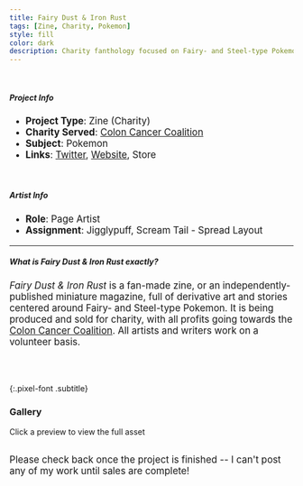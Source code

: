 ```yaml
---
title: Fairy Dust & Iron Rust
tags: [Zine, Charity, Pokemon]
style: fill
color: dark
description: Charity fanthology focused on Fairy- and Steel-type Pokemon
---
```


<br>
<div class="pixel-div pixel-div-exp">
    <h5 class="pixel-font info-subtitle">Project Info</h5>
    <ul style="font-size: larger">
        <li><strong>Project Type</strong>: Zine (Charity)</li>
        <li><strong>Charity Served</strong>: <a href="https://coloncancercoalition.org/">Colon Cancer Coalition</a></li>
        <li><strong>Subject</strong>: Pokemon</li>
        <li><strong>Links</strong>: <a href="https://twitter.com/FairySteelZine">Twitter</a>, <a href="https://fairysteelzine.carrd.co/">Website</a>, Store</li>
    </ul>
    <br>
    <h5 class="pixel-font info-subtitle">Artist Info</h5>
    <ul style="font-size: larger">
        <li><strong>Role</strong>: Page Artist</li>
        <li><strong>Assignment</strong>: Jigglypuff, Scream Tail - Spread Layout</li>
    </ul>
    <hr class="inner-hr">
    <h5 class="pixel-font info-subtitle">What is <em>Fairy Dust & Iron Rust</em> exactly?</h5>
    <p style="font-size:larger">
        <em>Fairy Dust & Iron Rust</em> is a fan-made zine, or an independently-published miniature magazine, full of derivative art and stories centered around Fairy- and Steel-type Pokemon. It is being produced and sold for charity, with all profits going towards the <a href="https://coloncancercoalition.org/">Colon Cancer Coalition</a>. All artists and writers work on a volunteer basis.
    </p>
</div>

<br><br>

{:.pixel-font .subtitle}
### Gallery
<div class="pixel-div">
<p class="instruct">
<span class="divider line pixel-font">Click a preview to view the full asset</span>
</p>
<div class="pixel-div-gallery" markdown="1">
<br>
<span style="font-size:larger">Please check back once the project is finished -- I can't post any of my work until sales are complete!</span>
</div>
</div>

<br><br>